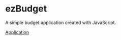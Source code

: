 # ezBudget

A simple budget application created with JavaScript.

[Application](https://ezbudget-dp.herokuapp.com/)
